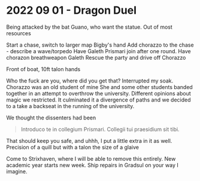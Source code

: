 # 2022 09 01 - Dragon Duel

Being attacked by the bat Guano, who want the statue.
Out of most resources

Start a chase, switch to larger map
Bigby's hand
Add chorazzo to the chase - describe a wave/torpedo
Have Galeth Prismari join after one round.
Have chorazon breathweapon Galeth
Rescue the party and drive off Chorazzo

Front of boat, 10ft talon hands

Who the fuck are you, where did you get that?
Interrupted my soak.
Chorazzo was an old student of mine
She and some other students banded together in an attempt to overthrow the university.
Different opinions about magic we restricted.
It culminated it a divergence of paths and we decided to a take a backseat in the running of the university. 

We thought the dissenters had been 

  
> Introduco te in collegium Prismari.
> Collegii tui praesidium sit tibi.

That should keep you safe, and uhhh, I put a little extra in it as well. 
Precision of a quill but with a talon the size of a glaive

Come to Strixhaven, where I will be able to remove this entirely. New academic year starts new week.  Ship repairs in Gradsul on your way I imagine.

